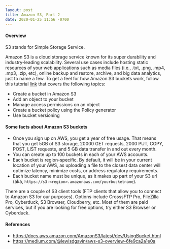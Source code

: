 ```yaml
---
layout: post
title: Amazon S3, Part 2
date: 2020-01-25 11:56 -0700
---
```


#### Overview
S3 stands for Simple Storage Service.

Amazon S3 is a cloud storage service known for its super durability and industry-leading scalability. Several use cases include hosting static resources of your web applications such as media files (i.e., .txt, .png, .mp4, .mp3, .zip, etc), online backup and restore, archive, and big data analytics, just to name a few. To get a feel for how Amazon S3 buckets work, follow this tutorial [link](https://www.qwiklabs.com/focuses/8582?catalog_rank=%7B%22rank%22%3A3%2C%22num_filters%22%3A0%2C%22has_search%22%3Atrue%7D&parent=catalog&search_id=4411966) that covers the following topics:

- Create a bucket in Amazon S3
- Add an object to your bucket
- Manage access permissions on an object
- Create a bucket policy using the Policy generator
- Use bucket versioning



#### Some facts about Amazon S3 buckets

- Once you sign up on AWS, you get a year of free usage. That means that you get 5GB of S3 storage, 20000 GET requests, 2000 PUT, COPY, POST, LIST requests, and 5 GB data transfer in and out every month.
- You can create up to 100 buckets in each of your AWS accounts.
- Each bucket is region-specific. By default, it will be in your current location of your AWS, as uploading a file to the closest data center will optimize latency, minimize costs, or address regulatory requirements.
- Each bucket name must be unique, as it makes up part of your S3 url (aka, `https://s3-<region>.amazonaws.com/yourbucketname`).

There are a couple of S3 client tools (FTP clients that allow you to connect to Amazon S3 for our purposes). Options include CrosssFTP Pro, FileZilla Pro, Cyberduck, S3 Browser, Cloudberry, etc. Most of them are paid services, but if you are looking for free options, try either S3 Browser or Cyberduck.



#### References
- https://docs.aws.amazon.com/AmazonS3/latest/dev/UsingBucket.html
- https://medium.com/@lewisdgavin/aws-s3-overview-6fe9ca2a1e0a
